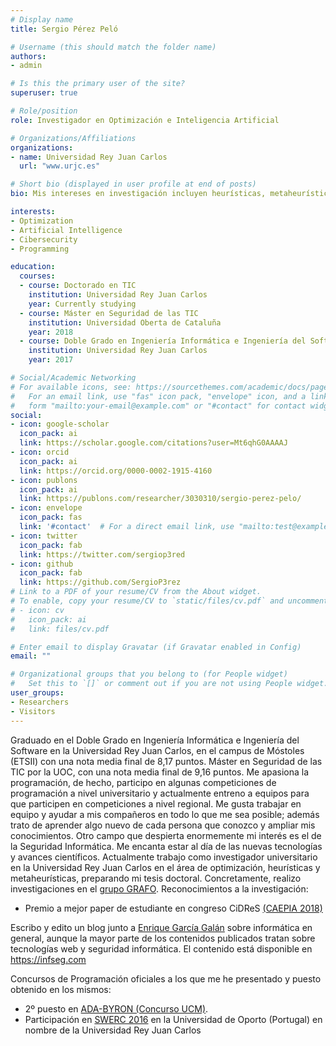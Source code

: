 ```yaml
---
# Display name
title: Sergio Pérez Peló

# Username (this should match the folder name)
authors:
- admin

# Is this the primary user of the site?
superuser: true

# Role/position
role: Investigador en Optimización e Inteligencia Artificial

# Organizations/Affiliations
organizations:
- name: Universidad Rey Juan Carlos
  url: "www.urjc.es"

# Short bio (displayed in user profile at end of posts)
bio: Mis intereses en investigación incluyen heurísticas, metaheurísticas, optimización e inteligencia artificial. Además, fuera del ambito investigador me interesan la programación y la ciberseguridad.

interests:
- Optimization
- Artificial Intelligence
- Cibersecurity
- Programming

education:
  courses:
  - course: Doctorado en TIC
    institution: Universidad Rey Juan Carlos
    year: Currently studying
  - course: Máster en Seguridad de las TIC
    institution: Universidad Oberta de Cataluña
    year: 2018
  - course: Doble Grado en Ingeniería Informática e Ingeniería del Software
    institution: Universidad Rey Juan Carlos
    year: 2017

# Social/Academic Networking
# For available icons, see: https://sourcethemes.com/academic/docs/page-builder/#icons
#   For an email link, use "fas" icon pack, "envelope" icon, and a link in the
#   form "mailto:your-email@example.com" or "#contact" for contact widget.
social:
- icon: google-scholar
  icon_pack: ai
  link: https://scholar.google.com/citations?user=Mt6qhG0AAAAJ
- icon: orcid
  icon_pack: ai
  link: https://orcid.org/0000-0002-1915-4160
- icon: publons
  icon_pack: ai
  link: https://publons.com/researcher/3030310/sergio-perez-pelo/
- icon: envelope
  icon_pack: fas
  link: '#contact'  # For a direct email link, use "mailto:test@example.org".
- icon: twitter
  icon_pack: fab
  link: https://twitter.com/sergiop3red
- icon: github
  icon_pack: fab
  link: https://github.com/SergioP3rez
# Link to a PDF of your resume/CV from the About widget.
# To enable, copy your resume/CV to `static/files/cv.pdf` and uncomment the lines below.
# - icon: cv
#   icon_pack: ai
#   link: files/cv.pdf

# Enter email to display Gravatar (if Gravatar enabled in Config)
email: ""

# Organizational groups that you belong to (for People widget)
#   Set this to `[]` or comment out if you are not using People widget.
user_groups:
- Researchers
- Visitors
---
```


Graduado en el Doble Grado en Ingeniería Informática e Ingeniería del Software en la Universidad Rey Juan Carlos, en el campus de Móstoles (ETSII) con una nota media final de 8,17 puntos. Máster en Seguridad de las TIC por la UOC, con una nota media final de 9,16 puntos. Me apasiona la programación, de hecho, participo en algunas competiciones de programación a nivel universitario y actualmente entreno a equipos para que participen en competiciones a nivel regional. Me gusta trabajar en equipo y ayudar a mis compañeros en todo lo que me sea posible; además trato de aprender algo nuevo de cada persona que conozco y ampliar mis conocimientos. Otro campo que despierta enormemente mi interés es el de la Seguridad Informática. Me encanta estar al día de las nuevas tecnologías y avances científicos. Actualmente trabajo como investigador universitario en la Universidad Rey Juan Carlos en el área de optimización, heurísticas y metaheurísticas, preparando mi tesis doctoral. Concretamente, realizo investigaciones en el [grupo GRAFO](https://grafo.etsii.urjc.es/). Reconocimientos a la investigación:


* Premio a mejor paper de estudiante en congreso CiDReS [(CAEPIA 2018)](https://sci2s.ugr.es/caepia18/inicio.html)

Escribo y edito un blog junto a [Enrique García Galán](https://www.linkedin.com/in/enrique-garciag/) sobre informática en general, aunque la mayor parte de los contenidos publicados tratan sobre tecnologías web y seguridad informática. El contenido está disponible en https://infseg.com

Concursos de Programación oficiales a los que me he presentado y puesto obtenido en los mismos: 
* 2º puesto en [ADA-BYRON (Concurso UCM)](http://ada-byron.es/2016/).
* Participación en [SWERC 2016](https://swerc.eu/) en la Universidad de Oporto (Portugal) en nombre de la Universidad Rey Juan Carlos
